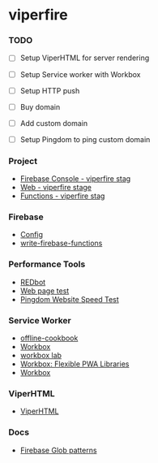 # viperfire

### TODO
- [ ] Setup ViperHTML for server rendering
- [ ] Setup Service worker with Workbox
- [ ] Setup HTTP push
- [ ] Buy domain
- [ ] Add custom domain
- [ ] Setup Pingdom to ping custom domain


### Project
* [Firebase Console - viperfire stag](https://console.firebase.google.com/project/viperfire-stag/overview)
* [Web - viperfire stage](https://viperfire-stag.firebaseapp.com)
* [Functions - viperfire stag](https://us-central1-viperfire-stag.cloudfunctions.net/helloWorld)

### Firebase
* [Config](https://firebase.google.com/docs/hosting/full-config)
* [write-firebase-functions]( https://firebase.google.com/docs/functions/write-firebase-functions)

### Performance Tools
* [REDbot](https://redbot.org/)
* [Web page test](https://www.webpagetest.org/)
* [Pingdom Website Speed Test](https://tools.pingdom.com/)


### Service Worker
* [offline-cookbook](https://developers.google.com/web/fundamentals/instant-and-offline/offline-cookbook/)
* [Workbox](https://workboxjs.org/)
* [workbox lab](https://codelabs.developers.google.com/codelabs/workbox-lab/#0)
* [Workbox: Flexible PWA Libraries ](https://www.youtube.com/watch?v=DtuJ55tmjps)
* [Workbox](https://developers.google.com/web/tools/workbox/)

### ViperHTML
* [ViperHTML](https://github.com/unders/mywiki/wiki/ViperHTML)

### Docs
* [Firebase Glob patterns](http://mywiki.wooledge.org/glob)
